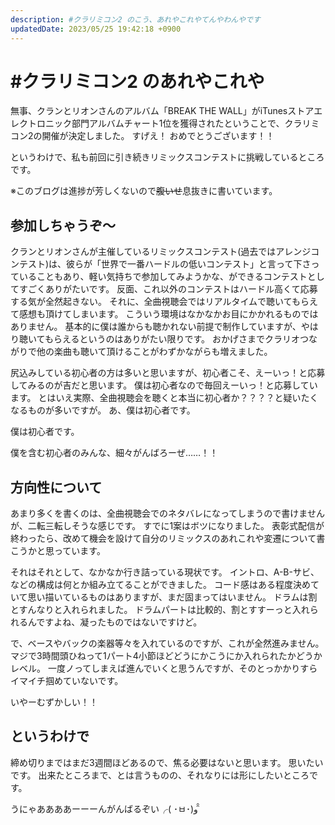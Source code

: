 ```yaml
---
description: #クラリミコン2 のこう、あれやこれやてんやわんやです
updatedDate: 2023/05/25 19:42:18 +0900
---
```


# #クラリミコン2 のあれやこれや

無事、クランとリオンさんのアルバム「BREAK THE WALL」がiTunesストアエレクトロニック部門アルバムチャート1位を獲得されたということで、クラリミコン2の開催が決定しました。
すげえ！
おめでとうございます！！

というわけで、私も前回に引き続きリミックスコンテストに挑戦しているところです。

※このブログは進捗が芳しくないので<strike>腹いせ</strike>息抜きに書いています。

## 参加しちゃうぞ～

クランとリオンさんが主催しているリミックスコンテスト(過去ではアレンジコンテスト)は、彼らが「世界で一番ハードルの低いコンテスト」と言って下さっていることもあり、軽い気持ちで参加してみようかな、ができるコンテストとしてすごくありがたいです。
反面、これ以外のコンテストはハードル高くて応募する気が全然起きない。
それに、全曲視聴会ではリアルタイムで聴いてもらえて感想も頂けてしまいます。
こういう環境はなかなかお目にかかれるものではありません。
基本的に僕は誰からも聴かれない前提で制作していますが、やはり聴いてもらえるというのはありがたい限りです。
おかげさまでクラリオつながりで他の楽曲も聴いて頂けることがわずかながらも増えました。

尻込みしている初心者の方は多いと思いますが、初心者こそ、えーいっ！と応募してみるのが吉だと思います。
僕は初心者なので毎回えーいっ！と応募しています。
とはいえ実際、全曲視聴会を聴くと本当に初心者か？？？？と疑いたくなるものが多いですが。
あ、僕は初心者です。

僕は初心者です。

僕を含む初心者のみんな、細々がんばろーぜ……！！


## 方向性について

あまり多くを書くのは、全曲視聴会でのネタバレになってしまうので書けませんが、二転三転しそうな感じです。
すでに1案はボツになりました。
表彰式配信が終わったら、改めて機会を設けて自分のリミックスのあれこれや変遷について書こうかと思っています。

それはそれとして、なかなか行き詰っている現状です。
イントロ、A-B-サビ、などの構成は何とか組み立てることができました。
コード感はある程度決めていて思い描いているものはありますが、まだ固まってはいません。
ドラムは割とすんなりと入れられました。
ドラムパートは比較的、割とすすーっと入れられるんですよね、凝ったものではないですけど。

で、ベースやバックの楽器等々を入れているのですが、これが全然進みません。
マジで3時間頭ひねって1パート4小節ほどどうにかこうにか入れられたかどうかレベル。
一度ノってしまえば進んでいくと思うんですが、そのとっかかりすらイマイチ掴めていないです。

いやーむずかしい！！

## というわけで

締め切りまではまだ3週間ほどあるので、焦る必要はないと思います。
思いたいです。
出来たところまで、とは言うものの、それなりには形にしたいところです。

うにゃああああーーーんがんばるぞい╭( ･ㅂ･)و ̑̑ 
